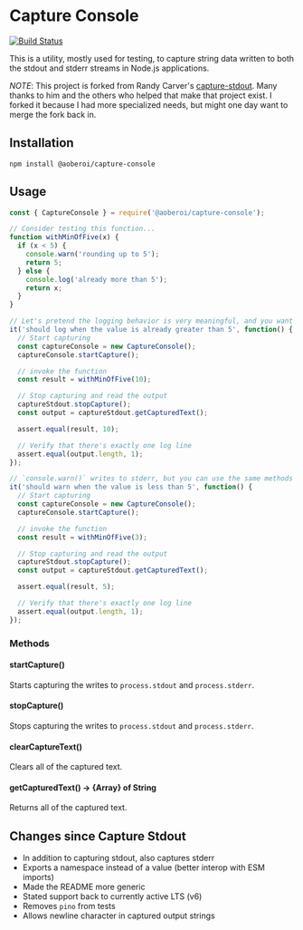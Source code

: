 # Capture Console

[![Build Status](https://travis-ci.org/aoberoi/capture-console.svg?branch=master)](https://travis-ci.org/aoberoi/capture-console)

This is a utility, mostly used for testing, to capture string data written to both the stdout and stderr streams in
Node.js applications.

_NOTE_: This project is forked from Randy Carver's [capture-stdout](https://github.com/BlueOtterSoftware/capture-stdout).
Many thanks to him and the others who helped that make that project exist. I forked it because I had more specialized
needs, but might one day want to merge the fork back in.

## Installation

```
npm install @aoberoi/capture-console
```

## Usage

```javascript
const { CaptureConsole } = require('@aoberoi/capture-console');

// Consider testing this function...
function withMinOfFive(x) {
  if (x < 5) {
    console.warn('rounding up to 5');
    return 5;
  } else {
    console.log('already more than 5');
    return x;
  }
}

// Let's pretend the logging behavior is very meaningful, and you want to verify it
it('should log when the value is already greater than 5', function() {
  // Start capturing
  const captureConsole = new CaptureConsole();
  captureConsole.startCapture();

  // invoke the function
  const result = withMinOfFive(10);

  // Stop capturing and read the output
  captureStdout.stopCapture();
  const output = captureStdout.getCapturedText();

  assert.equal(result, 10);

  // Verify that there's exactly one log line
  assert.equal(output.length, 1);
});

// `console.warn()` writes to stderr, but you can use the same methods to find that output as well
it('should warn when the value is less than 5', function() {
  // Start capturing
  const captureConsole = new CaptureConsole();
  captureConsole.startCapture();

  // invoke the function
  const result = withMinOfFive(3);

  // Stop capturing and read the output
  captureStdout.stopCapture();
  const output = captureStdout.getCapturedText();

  assert.equal(result, 5);

  // Verify that there's exactly one log line
  assert.equal(output.length, 1);
});
```

### Methods

#### startCapture()

Starts capturing the writes to `process.stdout` and `process.stderr`.

#### stopCapture()

Stops capturing the writes to `process.stdout` and `process.stderr`.

#### clearCaptureText()

Clears all of the captured text.

#### getCapturedText() → {Array} of String

Returns all of the captured text.

## Changes since Capture Stdout

*  In addition to capturing stdout, also captures stderr
*  Exports a namespace instead of a value (better interop with ESM imports)
*  Made the README more generic
*  Stated support back to currently active LTS (v6)
*  Removes `pino` from tests
*  Allows newline character in captured output strings
